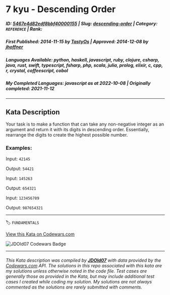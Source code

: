# 7 kyu - Descending Order

##### **ID**: [5467e4d82edf8bbf40000155](https://www.codewars.com/kata/5467e4d82edf8bbf40000155) | **Slug**: [descending-order](https://www.codewars.com/kata/5467e4d82edf8bbf40000155) | **Category**: `REFERENCE` | **Rank**: <span style="color:white">7 kyu</span>

##### **First Published**: 2014-11-15 ***by*** [TastyOs](https://www.codewars.com/users/TastyOs) | **Approved**: 2014-12-08 ***by*** [jhoffner](https://www.codewars.com/users/jhoffner)

##### **Languages Available**: python, haskell, javascript, ruby, clojure, csharp, java, rust, swift, typescript, fsharp, php, scala, julia, prolog, elixir, c, cpp, r, crystal, coffeescript, cobol

##### **My Completed Languages**: javascript ***as at*** 2022-10-08 | **Originally completed**: 2021-11-12

---

## Kata Description


Your task is to make a function that can take any non-negative integer as an argument and return it with its digits in descending order. Essentially, rearrange the digits to create the highest possible number.





### Examples:



Input: `42145`

Output: `54421`



Input: `145263`

Output: `654321`



Input: `123456789`

Output: `987654321`





---


🏷 `FUNDAMENTALS`


[View this Kata on Codewars.com](https://www.codewars.com/kata/5467e4d82edf8bbf40000155)

![](https://www.codewars.com/users/jdold07/badges/large "JDOld07 Codewars Badge")

---

###### *This Kata description was compiled by [**JDOld07**](https://tpstech.dev) with data provided by the [Codewars.com](https://www.codewars.com) API.  The solutions in this repo associated with this kata are my solutions unless otherwise noted in the code file.  Test cases are generally those as provided in the Kata, but may include additional test cases I created while coding my solution.  My solutions are not always commented as the solutions are rarely submitted with comments.*

